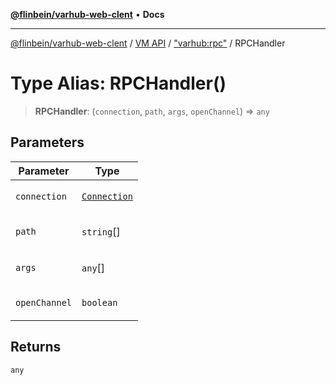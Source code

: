 [**@flinbein/varhub-web-clent**](../../../../README.md) • **Docs**

***

[@flinbein/varhub-web-clent](../../../../README.md) / [VM API](../../../README.md) / ["varhub:rpc"](../README.md) / RPCHandler

# Type Alias: RPCHandler()

> **RPCHandler**: (`connection`, `path`, `args`, `openChannel`) => `any`

## Parameters

<table>
<thead>
<tr>
<th>Parameter</th>
<th>Type</th>
</tr>
</thead>
<tbody>
<tr>
<td>

`connection`

</td>
<td>

[`Connection`](../../varhub:room/interfaces/Connection.md)

</td>
</tr>
<tr>
<td>

`path`

</td>
<td>

`string`[]

</td>
</tr>
<tr>
<td>

`args`

</td>
<td>

`any`[]

</td>
</tr>
<tr>
<td>

`openChannel`

</td>
<td>

`boolean`

</td>
</tr>
</tbody>
</table>

## Returns

`any`
